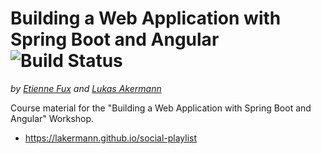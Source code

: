 # Building a Web Application with Spring Boot and Angular ![Build Status](https://api.travis-ci.org/lakermann/social-playlist.svg)

_by [Etienne Fux](http://github.com/efux/) and [Lukas Akermann](https://http://github.com/lakermann/)_

Course material for the "Building a Web Application with Spring Boot and Angular" Workshop.

* <https://lakermann.github.io/social-playlist>
